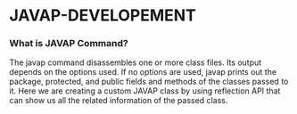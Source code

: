 # JAVAP-DEVELOPEMENT
### What is JAVAP Command?
The javap command disassembles one or more class files. Its output depends on the options used. If no options are used, javap prints out the package, protected, and public fields and methods of the classes passed to it.
Here we are creating a custom JAVAP class by using reflection API that can show us all the related information of the passed class.
